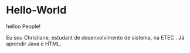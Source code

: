 # Hello-World

helloo People!

Eu sou Christiane, estudant  de  desenvolvimento de sistema, na ETEC .
Já aprendir  Java e HTML.
